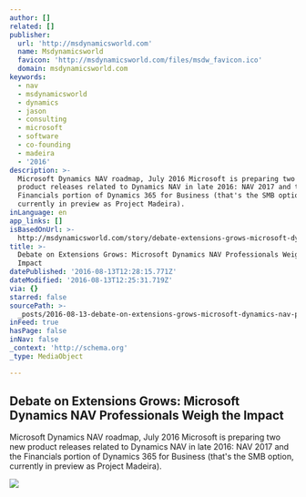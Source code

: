 ```yaml
---
author: []
related: []
publisher:
  url: 'http://msdynamicsworld.com'
  name: Msdynamicsworld
  favicon: 'http://msdynamicsworld.com/files/msdw_favicon.ico'
  domain: msdynamicsworld.com
keywords:
  - nav
  - msdynamicsworld
  - dynamics
  - jason
  - consulting
  - microsoft
  - software
  - co-founding
  - madeira
  - '2016'
description: >-
  Microsoft Dynamics NAV roadmap, July 2016 Microsoft is preparing two new
  product releases related to Dynamics NAV in late 2016: NAV 2017 and the
  Financials portion of Dynamics 365 for Business (that's the SMB option,
  currently in preview as Project Madeira).
inLanguage: en
app_links: []
isBasedOnUrl: >-
  http://msdynamicsworld.com/story/debate-extensions-grows-microsoft-dynamics-nav-professionals-weigh-impact
title: >-
  Debate on Extensions Grows: Microsoft Dynamics NAV Professionals Weigh the
  Impact
datePublished: '2016-08-13T12:28:15.771Z'
dateModified: '2016-08-13T12:25:31.719Z'
via: {}
starred: false
sourcePath: >-
  _posts/2016-08-13-debate-on-extensions-grows-microsoft-dynamics-nav-professio.md
inFeed: true
hasPage: false
inNav: false
_context: 'http://schema.org'
_type: MediaObject

---
```

<article style=""><h1>Debate on Extensions Grows: Microsoft Dynamics NAV Professionals Weigh the Impact</h1><p>Microsoft Dynamics NAV roadmap, July 2016 Microsoft is preparing two new product releases related to Dynamics NAV in late 2016: NAV 2017 and the Financials portion of Dynamics 365 for Business (that's the SMB option, currently in preview as Project Madeira).</p><img src="http://msdynamicsworld.com/system/files/story-images/nav-roadmap-2016.jpg" /></article>